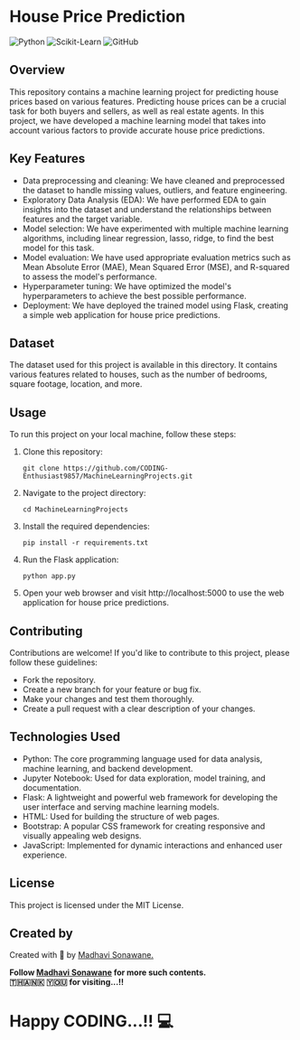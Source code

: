 # House Price Prediction

![Python](https://img.shields.io/badge/Python-3.8%2B-blue)
![Scikit-Learn](https://img.shields.io/badge/Scikit--Learn-0.24.2-green)
![GitHub](https://img.shields.io/github/license/CODING-Enthusiast9857/MachineLearningProjects)

## Overview

This repository contains a machine learning project for predicting house prices based on various features. Predicting house prices can be a crucial task for both buyers and sellers, as well as real estate agents. In this project, we have developed a machine learning model that takes into account various factors to provide accurate house price predictions.

## Key Features

- Data preprocessing and cleaning: We have cleaned and preprocessed the dataset to handle missing values, outliers, and feature engineering.
- Exploratory Data Analysis (EDA): We have performed EDA to gain insights into the dataset and understand the relationships between features and the target variable.
- Model selection: We have experimented with multiple machine learning algorithms, including linear regression, lasso, ridge, to find the best model for this task.
- Model evaluation: We have used appropriate evaluation metrics such as Mean Absolute Error (MAE), Mean Squared Error (MSE), and R-squared to assess the model's performance.
- Hyperparameter tuning: We have optimized the model's hyperparameters to achieve the best possible performance.
- Deployment: We have deployed the trained model using Flask, creating a simple web application for house price predictions.

## Dataset

The dataset used for this project is available in this directory. It contains various features related to houses, such as the number of bedrooms, square footage, location, and more.

## Usage

To run this project on your local machine, follow these steps:

1. Clone this repository:

   ```shell
   git clone https://github.com/CODING-Enthusiast9857/MachineLearningProjects.git

2. Navigate to the project directory:
   
   ```shell
   cd MachineLearningProjects

3. Install the required dependencies:

   ```shell
   pip install -r requirements.txt

4. Run the Flask application:

   ```shell
   python app.py

5. Open your web browser and visit http://localhost:5000 to use the web application for house price predictions.

## Contributing

Contributions are welcome! If you'd like to contribute to this project, please follow these guidelines:

- Fork the repository.
- Create a new branch for your feature or bug fix.
- Make your changes and test them thoroughly.
- Create a pull request with a clear description of your changes.

## Technologies Used

- Python: The core programming language used for data analysis, machine learning, and backend development.
- Jupyter Notebook: Used for data exploration, model training, and documentation.
- Flask: A lightweight and powerful web framework for developing the user interface and serving machine learning models.
- HTML: Used for building the structure of web pages.
- Bootstrap: A popular CSS framework for creating responsive and visually appealing web designs.
- JavaScript: Implemented for dynamic interactions and enhanced user experience.

## License

This project is licensed under the MIT License.


## Created by
Created with &#129293; by <a href="https://github.com/CODING-Enthusiast9857" target="_blank">Madhavi Sonawane.</a>

<b>Follow <a href="https://github.com/CODING-Enthusiast9857" target="_blank">Madhavi Sonawane</a> for more such contents. 
<br> 🇹​​​​​🇭​​​​​🇦​​​​​🇳​​​​​🇰​​​​​ 🇾​​​​​🇴​​​​​🇺​​​​​ for visiting...!!</b> 
<br>

# Happy CODING...!! 💻
